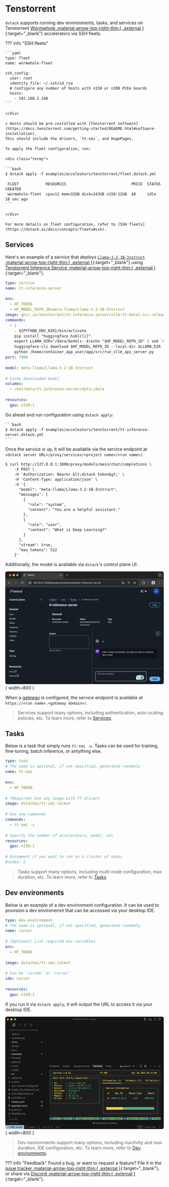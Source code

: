 # Tenstorrent

`dstack` supports running dev environments, tasks, and services on Tenstorrent 
[Wormwhole :material-arrow-top-right-thin:{ .external }](https://tenstorrent.com/en/hardware/wormhole){:target="_blank"} accelerators via SSH fleets.


??? info "SSH fleets"
    <div editor-title="examples/acceleators/tenstorrent/fleet.dstack.yml"> 

    ```yaml
    type: fleet
    name: wormwhole-fleet

    ssh_config:
      user: root
      identity_file: ~/.ssh/id_rsa
      # Configure any number of hosts with n150 or n300 PCEe boards 
      hosts:
        - 192.168.2.108
    ```

    </div>

    > Hosts should be pre-installed with [Tenstorrent software](https://docs.tenstorrent.com/getting-started/README.html#software-installation).
    This should include the drivers, `tt-smi`, and HugePages.

    To apply the fleet configuration, run:

    <div class="termy">

    ```bash
    $ dstack apply -f examples/acceleators/tenstorrent/fleet.dstack.yml

     FLEET            RESOURCES                             PRICE  STATUS  CREATED
     wormwhole-fleet  cpu=12 mem=32GB disk=243GB n150:12GB  $0     idle    18 sec ago
    ```

    </div>

    For more details on fleet configuration, refer to [SSH fleets](https://dstack.ai/docs/concepts/fleets#ssh).

## Services

Here's an example of a service that deploys
[`Llama-3.2-1B-Instruct` :material-arrow-top-right-thin:{ .external }](https://huggingface.co/meta-llama/Llama-3.2-1B){:target="_blank"} 
using [Tenstorrent Inference Service :material-arrow-top-right-thin:{ .external }](https://github.com/tenstorrent/tt-inference-server){:target="_blank"}.

<div editor-title="examples/acceleators/tenstorrent/tt-inference-server.dstack.yml"> 

```yaml
type: service
name: tt-inference-server

env:
  - HF_TOKEN
  - HF_MODEL_REPO_ID=meta-llama/Llama-3.2-1B-Instruct
image: ghcr.io/tenstorrent/tt-inference-server/vllm-tt-metal-src-release-ubuntu-20.04-amd64:0.0.4-v0.56.0-rc47-e2e0002ac7dc
commands:
  - | 
    . ${PYTHON_ENV_DIR}/bin/activate
    pip install "huggingface_hub[cli]"
    export LLAMA_DIR="/data/models--$(echo "$HF_MODEL_REPO_ID" | sed 's/\//--/g')/"
    huggingface-cli download $HF_MODEL_REPO_ID --local-dir $LLAMA_DIR
    python /home/container_app_user/app/src/run_vllm_api_server.py
port: 7000

model: meta-llama/Llama-3.2-1B-Instruct

# Cache downloaded model
volumes:
  - /mnt/data/tt-inference-server/data:/data

resources:
  gpu: n150:1
```

</div>

Go ahead and run configuration using `dstack apply`:

<div class="termy">

    ```bash
    $ dstack apply -f examples/acceleators/tenstorrent/tt-inference-server.dstack.yml
    ```
</div>

Once the service is up, it will be available via the service endpoint
at `<dstack server URL>/proxy/services/<project name>/<run name>/`.

<div class="termy">

```shell
$ curl http://127.0.0.1:3000/proxy/models/main/chat/completions \
    -X POST \
    -H 'Authorization: Bearer &lt;dstack token&gt;' \
    -H 'Content-Type: application/json' \
    -d '{
      "model": "meta-llama/Llama-3.2-1B-Instruct",
      "messages": [
        {
          "role": "system",
          "content": "You are a helpful assistant."
        },
        {
          "role": "user",
          "content": "What is Deep Learning?"
        }
      ],
      "stream": true,
      "max_tokens": 512
    }'
```

</div>

Additionally, the model is available via `dstack`'s control plane UI:

![](https://github.com/dstackai/static-assets/blob/main/static-assets/images/dstack-tenstorrent-model-ui.png?raw=true){ width=800 }

When a [gateway](https://dstack.ai/docs/concepts/gateways.md) is configured, the service endpoint 
is available at `https://<run name>.<gateway domain>/`.

> Services support many options, including authentication, auto-scaling policies, etc. To learn more, refer to [Services](https://dstack.ai/docs/concepts/services).

## Tasks

Below is a task that simply runs `tt-smi -s`. Tasks can be used for training, fine-tuning, batch inference, or antything else.

<div editor-title="examples/acceleators/tenstorrent/tt-smi.dstack.yml"> 

```yaml
type: task
# The name is optional, if not specified, generated randomly
name: tt-smi

env:
  - HF_TOKEN

# (Required) Use any image with TT drivers 
image: dstackai/tt-smi:latest

# Use any commands
commands:
  - tt-smi -s

# Specify the number of accelerators, model, etc
resources:
  gpu: n150:1

# Uncomment if you want to run on a cluster of nodes
#nodes: 2
```

</div>

> Tasks support many options, including multi-node configuration, max duration, etc. To learn more, refer to [Tasks](https://dstack.ai/docs/concepts/tasks).

## Dev environments

Below is an example of a dev environment configuration. It can be used to provision a dev environemnt that can be accessed via your desktop IDE. 

<div editor-title="examples/acceleators/tenstorrent/.dstack.yml"> 

```yaml
type: dev-environment
# The name is optional, if not specified, generated randomly
name: cursor

# (Optional) List required env variables
env:
  - HF_TOKEN

image: dstackai/tt-smi:latest

# Can be `vscode` or `cursor`
ide: cursor

resources:
  gpu: n150:1
```

</div>

If you run it via `dstack apply`, it will output the URL to access it via your desktop IDE.

![](https://github.com/dstackai/static-assets/blob/main/static-assets/images/dstack-tenstorrent-cursor.png?raw=true){ width=800 }

> Dev nevironments support many options, including inactivity and max duration, IDE configuration, etc. To learn more, refer to [Dev environments](https://dstack.ai/docs/concepts/tasks).

??? info "Feedback"
    Found a bug, or want to request a feature? File it in the [issue tracker :material-arrow-top-right-thin:{ .external }](https://github.com/dstackai/dstack/issues){:target="_blank"},
    or share via [Discord :material-arrow-top-right-thin:{ .external }](https://discord.gg/u8SmfwPpMd){:target="_blank"}.
